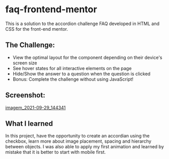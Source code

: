 # faq-frontend-mentor

This is a solution to the accordion challenge FAQ developed in HTML and CSS for the front-end mentor.


## The Challenge:

- View the optimal layout for the component depending on their device's screen size
- See hover states for all interactive elements on the page
- Hide/Show the answer to a question when the question is clicked
- Bonus: Complete the challenge without using JavaScript!

## Screenshot:
[imagem_2021-09-29_144341](https://user-images.githubusercontent.com/83728241/135321230-913d9eed-4a4b-4534-bab6-76868577ecd8.png)

## What I learned 

In this project, have the opportunity to create an accordian using the checkbox, learn more about image placement, spacing and hierarchy between objects. I was also able to apply my first animation and learned by mistake that it is better to start with mobile first.
